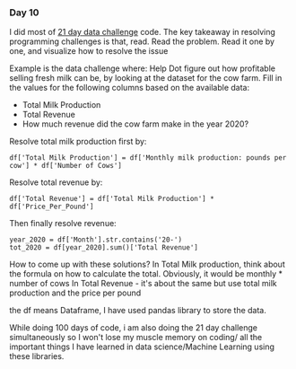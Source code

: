 ### Day 10

I did most of [21 day data challenge](https://github.com/ivymorenomt/21DaysDataChallenge) code. 
The key takeaway in resolving programming challenges is that, read. Read the problem.
Read it one by one, and visualize how to resolve the issue

Example is the data challenge where: 
Help Dot figure out how profitable selling fresh milk can be, by looking at the dataset for the cow farm. Fill in the values for the following columns based on the available data:

- Total Milk Production
- Total Revenue
- How much revenue did the cow farm make in the year 2020? 

Resolve total milk production first by:

    df['Total Milk Production'] = df['Monthly milk production: pounds per cow'] * df['Number of Cows']

Resolve total revenue by:

    df['Total Revenue'] = df['Total Milk Production'] * df['Price_Per_Pound']

Then finally resolve revenue:

    year_2020 = df['Month'].str.contains('20-')
    tot_2020 = df[year_2020].sum()['Total Revenue']
    
How to come up with these solutions? 
In Total Milk production, think about the formula on how to calculate the total. Obviously, it would be monthly * number of cows
In Total Revenue - it's about the same but use total milk production and the price per pound

the df means Dataframe, I have used pandas library to store the data. 

While doing 100 days of code, i am also doing the 21 day challenge simultaneously so I won't lose my muscle memory on coding/ all the 
important things I have learned in data science/Machine Learning using these libraries.